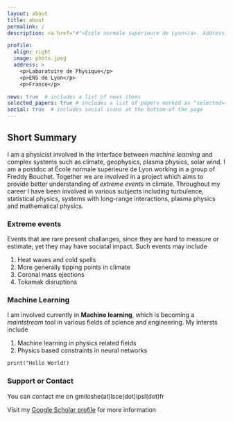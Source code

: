 ```yaml
---
layout: about
title: about
permalink: /
description: <a href="#">École normale supérieure de Lyon</a>. Address. Contacts. Moto. Etc.

profile:
  align: right
  image: photo.jpeg
  address: >
    <p>Laboratoire de Physique</p>
    <p>ENS de Lyon</p>
    <p>France</p>

news: true  # includes a list of news items
selected_papers: true # includes a list of papers marked as "selected={true}"
social: true  # includes social icons at the bottom of the page
---
```


## Short Summary

I am a physicist involved in the interface between *machine learning* and complex systems such as climate, geophysics, plasma physics, solar wind. I am a postdoc at École normale supérieure de Lyon working in a group of Freddy Bouchet. Together we are involved in a project which aims to provide better understanding of *extreme events* in climate. Throughout my career I have been involved in various subjects including turbulence, statistical physics, systems with long-range interactions, plasma physics and mathematical physics.

### Extreme events

Events that are rare present challanges, since they are hard to measure or estimate, yet they may have sociatal impact. Such events may include

1. Heat waves and cold spells
2. More generally tipping points in climate
3. Coronal mass ejections
4. Tokamak disruptions

### Machine Learning

I am involved currently in **Machine learning**, which is becoming a _maintstream_ tool in various fields of science and engineering. My intersts include

1. Machine learning in physics related fields
2. Physics based constraints in neural networks


```markdown
print("Hello World!)
```


### Support or Contact

You can contact me on gmiloshe(at)lsce(dot)ipsl(dot)fr

Visit my [Google Scholar profile](https://scholar.google.com/citations?user=XtOrmGAAAAAJ&hl=fr&oi=ao) for more information
